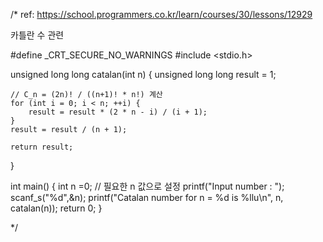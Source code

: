 
/*
ref: https://school.programmers.co.kr/learn/courses/30/lessons/12929

카틀란 수 관련

#define _CRT_SECURE_NO_WARNINGS
#include <stdio.h>

unsigned long long catalan(int n) {
    unsigned long long result = 1;

    // C_n = (2n)! / ((n+1)! * n!) 계산
    for (int i = 0; i < n; ++i) {
        result = result * (2 * n - i) / (i + 1);
    }
    result = result / (n + 1);

    return result;
}

int main() {
    int n =0; // 필요한 n 값으로 설정
    printf("Input number : ");
    scanf_s("%d",&n);
    printf("Catalan number for n = %d is %llu\n", n, catalan(n));
    return 0;
}

*/
